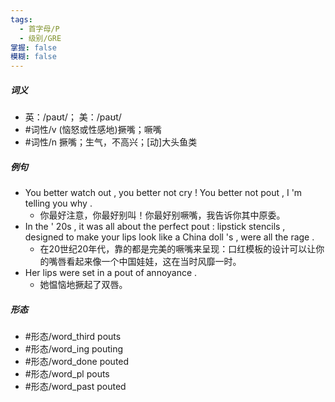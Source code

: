 ```yaml
---
tags:
  - 首字母/P
  - 级别/GRE
掌握: false
模糊: false
---
```

##### 词义
- 英：/paʊt/； 美：/paʊt/
- #词性/v  (恼怒或性感地)撅嘴；噘嘴
- #词性/n  撅嘴；生气，不高兴；[动]大头鱼类
##### 例句
- You better watch out , you better not cry ! You better not pout , I 'm telling you why .
	- 你最好注意，你最好别叫！你最好别噘嘴，我告诉你其中原委。
- In the ' 20s , it was all about the perfect pout : lipstick stencils , designed to make your lips look like a China doll 's , were all the rage .
	- 在20世纪20年代，靠的都是完美的噘嘴来呈现：口红模板的设计可以让你的嘴唇看起来像一个中国娃娃，这在当时风靡一时。
- Her lips were set in a pout of annoyance .
	- 她愠恼地撅起了双唇。
##### 形态
- #形态/word_third pouts
- #形态/word_ing pouting
- #形态/word_done pouted
- #形态/word_pl pouts
- #形态/word_past pouted
